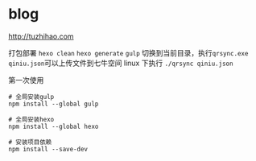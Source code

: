# blog
http://tuzhihao.com



打包部署
`hexo clean`
`hexo generate`
`gulp`
切换到当前目录，执行`qrsync.exe qiniu.json`可以上传文件到七牛空间
linux 下执行 `./qrsync qiniu.json`


第一次使用
```
# 全局安装gulp
npm install --global gulp

# 全局安装hexo
npm install --global hexo

# 安装项目依赖
npm install --save-dev

```
